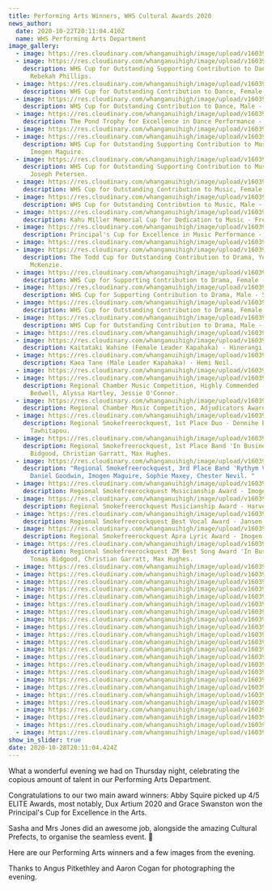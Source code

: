 ```yaml
---
title: Performing Arts Winners, WHS Cultural Awards 2020
news_author:
  date: 2020-10-22T20:11:04.410Z
  name: WHS Performing Arts Department
image_gallery:
  - image: https://res.cloudinary.com/whanganuihigh/image/upload/v1603916656/News/Performing%20Arts%20winners.%20Cultural%20Awards%202020/1.122237963_1048695992219405_2688172380028327229_o.jpg
  - image: https://res.cloudinary.com/whanganuihigh/image/upload/v1603916658/News/Performing%20Arts%20winners.%20Cultural%20Awards%202020/2.122449701_1048696082219396_8686566427524752436_o.jpg
    description: WHS Cup for Outstanding Supporting Contribution to Dance, Female -
      Rebekah Phillips.
  - image: https://res.cloudinary.com/whanganuihigh/image/upload/v1603916663/News/Performing%20Arts%20winners.%20Cultural%20Awards%202020/3.122708170_1048696058886065_8003910367757645439_o.jpg
    description: WHS Cup for Outstanding Contribution to Dance, Female - Rosa Spence.
  - image: https://res.cloudinary.com/whanganuihigh/image/upload/v1603916665/News/Performing%20Arts%20winners.%20Cultural%20Awards%202020/4.122457583_1048696262219378_3879736880016440854_o.jpg
    description: WHS Cup for Outstanding Contribution to Dance, Male - Liam Johnson.
  - image: https://res.cloudinary.com/whanganuihigh/image/upload/v1603916670/News/Performing%20Arts%20winners.%20Cultural%20Awards%202020/5.122379196_1048696125552725_8327326523594695728_o.jpg
    description: The Pond Trophy for Excellence in Dance Performance - Rosa Spence.
  - image: https://res.cloudinary.com/whanganuihigh/image/upload/v1603916672/News/Performing%20Arts%20winners.%20Cultural%20Awards%202020/6.122150525_1048696272219377_6073792304444298865_o.jpg
  - image: https://res.cloudinary.com/whanganuihigh/image/upload/v1603916672/News/Performing%20Arts%20winners.%20Cultural%20Awards%202020/7.122214381_1048696112219393_5164187979878699723_o.jpg
    description: WHS Cup for Outstanding Supporting Contribution to Music, Female -
      Imogen Maguire.
  - image: https://res.cloudinary.com/whanganuihigh/image/upload/v1603916672/News/Performing%20Arts%20winners.%20Cultural%20Awards%202020/8.122182413_1048696298886041_6820908280185001429_o.jpg
    description: WHS Cup for Outstanding Supporting Contribution to Music, Male -
      Joseph Petersen.
  - image: https://res.cloudinary.com/whanganuihigh/image/upload/v1603916673/News/Performing%20Arts%20winners.%20Cultural%20Awards%202020/9.122213304_1048696418886029_324656509984726579_o.jpg
    description: WHS Cup for Outstanding Contribution to Music, Female - Abby Squire.
  - image: https://res.cloudinary.com/whanganuihigh/image/upload/v1603916656/News/Performing%20Arts%20winners.%20Cultural%20Awards%202020/10.122426058_1048696468886024_7345500487850218675_o.jpg
    description: WHS Cup for Outstanding Contribution to Music, Male - Daniel Goodwin.
  - image: https://res.cloudinary.com/whanganuihigh/image/upload/v1603916656/News/Performing%20Arts%20winners.%20Cultural%20Awards%202020/11.122507997_1048696455552692_754316161741585160_o.jpg
    description: Kahu Miller Memorial Cup for Dedication to Music - Freya Battersby.
  - image: https://res.cloudinary.com/whanganuihigh/image/upload/v1603916657/News/Performing%20Arts%20winners.%20Cultural%20Awards%202020/12.122189983_1048696548886016_8621404823178189612_o.jpg
    description: Principal's Cup for Excellence in Music Performance - Abby Squire.
  - image: https://res.cloudinary.com/whanganuihigh/image/upload/v1603916656/News/Performing%20Arts%20winners.%20Cultural%20Awards%202020/13.122268818_1048695972219407_4227526172071577056_o.jpg
  - image: https://res.cloudinary.com/whanganuihigh/image/upload/v1603916657/News/Performing%20Arts%20winners.%20Cultural%20Awards%202020/14.122430443_1048696585552679_1546926666743910969_o.jpg
    description: The Todd Cup for Outstanding Contribution to Drama, Year 11 - Maddi
      McKenzie.
  - image: https://res.cloudinary.com/whanganuihigh/image/upload/v1603916658/News/Performing%20Arts%20winners.%20Cultural%20Awards%202020/15.122222141_1048696608886010_3502938788255114642_o.jpg
    description: WHS Cup for Supporting Contribution to Drama, Female - Abby Squire.
  - image: https://res.cloudinary.com/whanganuihigh/image/upload/v1603916658/News/Performing%20Arts%20winners.%20Cultural%20Awards%202020/16.122437317_1048696712219333_4635061031717327248_o.jpg
    description: WHS Cup for Supporting Contribution to Drama, Male - Soul Borberg.
  - image: https://res.cloudinary.com/whanganuihigh/image/upload/v1603916658/News/Performing%20Arts%20winners.%20Cultural%20Awards%202020/17.122440587_1048696328886038_652491483200026290_o.jpg
    description: WHS Cup for Outstanding Contribution to Drama, Female - Timara Wallace.
  - image: https://res.cloudinary.com/whanganuihigh/image/upload/v1603916658/News/Performing%20Arts%20winners.%20Cultural%20Awards%202020/18.122358904_1048696362219368_6527182508603675407_o.jpg
    description: WHS Cup for Outstanding Contribution to Drama, Male - Patrick Absolum.
  - image: https://res.cloudinary.com/whanganuihigh/image/upload/v1603916660/News/Performing%20Arts%20winners.%20Cultural%20Awards%202020/19.122168320_1048696118886059_5863468252288256956_o.jpg
  - image: https://res.cloudinary.com/whanganuihigh/image/upload/v1603916660/News/Performing%20Arts%20winners.%20Cultural%20Awards%202020/20.122222144_1048696375552700_3629037877253719867_o.jpg
    description: Kaitataki Wahine (Female Leader Kapahaka) - Hinerangi Ratana.
  - image: https://res.cloudinary.com/whanganuihigh/image/upload/v1603916660/News/Performing%20Arts%20winners.%20Cultural%20Awards%202020/21.122129066_1048696508886020_281962570728927057_o.jpg
    description: Kaea Tane (Male Leader Kapahaka) - Hemi Neil.
  - image: https://res.cloudinary.com/whanganuihigh/image/upload/v1603916660/News/Performing%20Arts%20winners.%20Cultural%20Awards%202020/22.122207335_1048696685552669_6723770929584520009_o.jpg
  - image: https://res.cloudinary.com/whanganuihigh/image/upload/v1603916660/News/Performing%20Arts%20winners.%20Cultural%20Awards%202020/23.122236677_1048696532219351_606277153409342951_o.jpg
    description: Regional Chamber Music Competition, Highly Commended - Olivia
      Bedwell, Alyssa Hartley, Jessie O'Connor.
  - image: https://res.cloudinary.com/whanganuihigh/image/upload/v1603916660/News/Performing%20Arts%20winners.%20Cultural%20Awards%202020/24.122364584_1048696555552682_187701772515900514_o.jpg
    description: Regional Chamber Music Competition, Adjudicators Award - Eve Parker-Groves.
  - image: https://res.cloudinary.com/whanganuihigh/image/upload/v1603916662/News/Performing%20Arts%20winners.%20Cultural%20Awards%202020/25.122144538_1048696642219340_5202577960435076613_o.jpg
    description: Regional Smokefreerockquest, 1st Place Duo - Dennihe Edwards, Toa
      Tawhitapou.
  - image: https://res.cloudinary.com/whanganuihigh/image/upload/v1603916662/News/Performing%20Arts%20winners.%20Cultural%20Awards%202020/26.122444224_1048696665552671_6308454868668192857_o.jpg
    description: Regional Smokefreerockquest, 1st Place Band 'In Business' - Tomas
      Bidgood, Christian Garratt, Max Hughes.
  - image: https://res.cloudinary.com/whanganuihigh/image/upload/v1603916662/News/Performing%20Arts%20winners.%20Cultural%20Awards%202020/27.122269307_1048696672219337_7838109517662647801_o.jpg
    description: "Regional Smokefreerockquest, 3rd Place Band 'Rythym Vision' -
      Daniel Goodwin, Imogen Maguire, Sophie Maxey, Chester Nevil. "
  - image: https://res.cloudinary.com/whanganuihigh/image/upload/v1603916662/News/Performing%20Arts%20winners.%20Cultural%20Awards%202020/28.122232698_1048696758885995_5138236628854715604_o.jpg
    description: Regional Smokefreerockquest Musicianship Award - Imogen Maguire.
  - image: https://res.cloudinary.com/whanganuihigh/image/upload/v1603916662/News/Performing%20Arts%20winners.%20Cultural%20Awards%202020/29.122296705_1048696808885990_1739021879831392699_o.jpg
    description: Regional Smokefreerockquest Musicianship Award - Harvey Hughes.
  - image: https://res.cloudinary.com/whanganuihigh/image/upload/v1603916662/News/Performing%20Arts%20winners.%20Cultural%20Awards%202020/30.122333038_1048696815552656_3001003779236768482_o.jpg
    description: Regional Smokefreerockquest Best Vocal Award - Jansen Condon-Ngapo.
  - image: https://res.cloudinary.com/whanganuihigh/image/upload/v1603916664/News/Performing%20Arts%20winners.%20Cultural%20Awards%202020/31.122637739_1048696848885986_2983265699592683356_o.jpg
    description: Regional Smokefreerockquest Apra Lyric Award - Imogen Maguire.
  - image: https://res.cloudinary.com/whanganuihigh/image/upload/v1603916664/News/Performing%20Arts%20winners.%20Cultural%20Awards%202020/32.122147420_1048696212219383_8121808408698676141_o.jpg
    description: Regional Smokefreerockquest ZM Best Song Award 'In Business' -
      Tomas Bidgood, Christian Garratt, Max Hughes.
  - image: https://res.cloudinary.com/whanganuihigh/image/upload/v1603916664/News/Performing%20Arts%20winners.%20Cultural%20Awards%202020/33.122451105_1048696878885983_7942213716989444293_o.jpg
  - image: https://res.cloudinary.com/whanganuihigh/image/upload/v1603916664/News/Performing%20Arts%20winners.%20Cultural%20Awards%202020/34.122325350_1048696895552648_3595579272308068764_o.jpg
  - image: https://res.cloudinary.com/whanganuihigh/image/upload/v1603916664/News/Performing%20Arts%20winners.%20Cultural%20Awards%202020/35.122310807_1048696912219313_8158521652467402496_o.jpg
  - image: https://res.cloudinary.com/whanganuihigh/image/upload/v1603916665/News/Performing%20Arts%20winners.%20Cultural%20Awards%202020/36.122150538_1048696945552643_8503513069419621587_o.jpg
  - image: https://res.cloudinary.com/whanganuihigh/image/upload/v1603916666/News/Performing%20Arts%20winners.%20Cultural%20Awards%202020/37.122257892_1048696965552641_1881092661074340841_o.jpg
  - image: https://res.cloudinary.com/whanganuihigh/image/upload/v1603916666/News/Performing%20Arts%20winners.%20Cultural%20Awards%202020/38.122291435_1048696142219390_7314743582040989420_o.jpg
  - image: https://res.cloudinary.com/whanganuihigh/image/upload/v1603916666/News/Performing%20Arts%20winners.%20Cultural%20Awards%202020/39.122257885_1048696995552638_5950947410863501988_o.jpg
  - image: https://res.cloudinary.com/whanganuihigh/image/upload/v1603916667/News/Performing%20Arts%20winners.%20Cultural%20Awards%202020/40.122702543_1048697015552636_1748445175073918943_o.jpg
  - image: https://res.cloudinary.com/whanganuihigh/image/upload/v1603916666/News/Performing%20Arts%20winners.%20Cultural%20Awards%202020/41.122232154_1048696218886049_5603459762490424730_o.jpg
  - image: https://res.cloudinary.com/whanganuihigh/image/upload/v1603916667/News/Performing%20Arts%20winners.%20Cultural%20Awards%202020/42.122229221_1048697032219301_221044239566578364_o.jpg
  - image: https://res.cloudinary.com/whanganuihigh/image/upload/v1603916668/News/Performing%20Arts%20winners.%20Cultural%20Awards%202020/43.122451478_1048696162219388_2229885555887207726_o.jpg
  - image: https://res.cloudinary.com/whanganuihigh/image/upload/v1603916667/News/Performing%20Arts%20winners.%20Cultural%20Awards%202020/44.122210151_1048696725552665_4333016509774383294_o.jpg
  - image: https://res.cloudinary.com/whanganuihigh/image/upload/v1603916668/News/Performing%20Arts%20winners.%20Cultural%20Awards%202020/45.122211456_1048697058885965_356972612849400732_o.jpg
  - image: https://res.cloudinary.com/whanganuihigh/image/upload/v1603916668/News/Performing%20Arts%20winners.%20Cultural%20Awards%202020/46.122219967_1048697108885960_1410700609747549487_o.jpg
  - image: https://res.cloudinary.com/whanganuihigh/image/upload/v1603916669/News/Performing%20Arts%20winners.%20Cultural%20Awards%202020/47.122499467_1048697125552625_7991913271130449907_o.jpg
  - image: https://res.cloudinary.com/whanganuihigh/image/upload/v1603916669/News/Performing%20Arts%20winners.%20Cultural%20Awards%202020/48.122146105_1048696785552659_8126003090797533793_o.jpg
  - image: https://res.cloudinary.com/whanganuihigh/image/upload/v1603916669/News/Performing%20Arts%20winners.%20Cultural%20Awards%202020/49.122426058_1048697088885962_5201336234155921656_o.jpg
  - image: https://res.cloudinary.com/whanganuihigh/image/upload/v1603916670/News/Performing%20Arts%20winners.%20Cultural%20Awards%202020/50.122184372_1048697145552623_8301567691900279811_o.jpg
  - image: https://res.cloudinary.com/whanganuihigh/image/upload/v1603916670/News/Performing%20Arts%20winners.%20Cultural%20Awards%202020/51.122483276_1048696395552698_8568469275578462977_o.jpg
  - image: https://res.cloudinary.com/whanganuihigh/image/upload/v1603916671/News/Performing%20Arts%20winners.%20Cultural%20Awards%202020/52.122208648_1048697162219288_7495506648816749050_o.jpg
  - image: https://res.cloudinary.com/whanganuihigh/image/upload/v1603916671/News/Performing%20Arts%20winners.%20Cultural%20Awards%202020/53.122427725_1048696148886056_16558169539949914_o.jpg
  - image: https://res.cloudinary.com/whanganuihigh/image/upload/v1603916671/News/Performing%20Arts%20winners.%20Cultural%20Awards%202020/54.122158331_1048696352219369_1449318098468808236_o.jpg
  - image: https://res.cloudinary.com/whanganuihigh/image/upload/v1603916671/News/Performing%20Arts%20winners.%20Cultural%20Awards%202020/55.122181032_1048696462219358_9090644709629009729_o.jpg
show_in_slider: true
date: 2020-10-28T20:11:04.424Z
---
```

What a wonderful evening we had on Thursday night, celebrating the copious amount of talent in our Performing Arts Department.  

Congratulations to our two main award winners: Abby Squire picked up 4/5 ELITE Awards, most notably, Dux Artium 2020 and Grace Swanston won the Principal's Cup for Excellence in the Arts.  

Sasha and Mrs Jones did an awesome job, alongside the amazing Cultural Prefects, to organise the seamless event.  👏  

Here are our Performing Arts winners and a few images from the evening.  

Thanks to Angus Pitkethley and Aaron Cogan for photographing the evening.